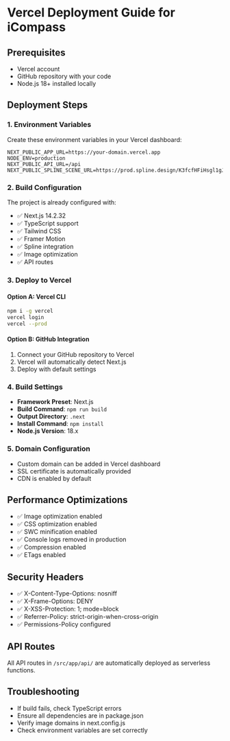 # Vercel Deployment Guide for iCompass

## Prerequisites
- Vercel account
- GitHub repository with your code
- Node.js 18+ installed locally

## Deployment Steps

### 1. Environment Variables
Create these environment variables in your Vercel dashboard:

```
NEXT_PUBLIC_APP_URL=https://your-domain.vercel.app
NODE_ENV=production
NEXT_PUBLIC_API_URL=/api
NEXT_PUBLIC_SPLINE_SCENE_URL=https://prod.spline.design/K3fcfHFiHsgl1gJJ/scene.splinecode
```

### 2. Build Configuration
The project is already configured with:
- ✅ Next.js 14.2.32
- ✅ TypeScript support
- ✅ Tailwind CSS
- ✅ Framer Motion
- ✅ Spline integration
- ✅ Image optimization
- ✅ API routes

### 3. Deploy to Vercel

#### Option A: Vercel CLI
```bash
npm i -g vercel
vercel login
vercel --prod
```

#### Option B: GitHub Integration
1. Connect your GitHub repository to Vercel
2. Vercel will automatically detect Next.js
3. Deploy with default settings

### 4. Build Settings
- **Framework Preset**: Next.js
- **Build Command**: `npm run build`
- **Output Directory**: `.next`
- **Install Command**: `npm install`
- **Node.js Version**: 18.x

### 5. Domain Configuration
- Custom domain can be added in Vercel dashboard
- SSL certificate is automatically provided
- CDN is enabled by default

## Performance Optimizations
- ✅ Image optimization enabled
- ✅ CSS optimization enabled
- ✅ SWC minification enabled
- ✅ Console logs removed in production
- ✅ Compression enabled
- ✅ ETags enabled

## Security Headers
- ✅ X-Content-Type-Options: nosniff
- ✅ X-Frame-Options: DENY
- ✅ X-XSS-Protection: 1; mode=block
- ✅ Referrer-Policy: strict-origin-when-cross-origin
- ✅ Permissions-Policy configured

## API Routes
All API routes in `/src/app/api/` are automatically deployed as serverless functions.

## Troubleshooting
- If build fails, check TypeScript errors
- Ensure all dependencies are in package.json
- Verify image domains in next.config.js
- Check environment variables are set correctly
